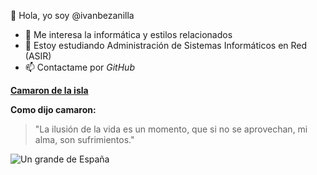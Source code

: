 👋 Hola, yo soy @ivanbezanilla
* 👀 Me interesa la informática y estilos relacionados 
* 🌱 Estoy estudiando Administración de Sistemas Informáticos en Red (ASIR)
* 📫 Contactame por _GitHub_

**[Camaron de la isla](https://www.youtube.com/channel/UC8zicr_LQfQQvrpjzSRuTAw/featured)**

**Como dijo camaron:**
>"La ilusión de la vida es un momento, que si no se aprovechan, mi alma, son sufrimientos."

![Un grande de España](https://e00-elmundo.uecdn.es/assets/multimedia/imagenes/2017/07/01/14989260588140.jpg)
<!---
ivanbezanilla/ivanbezanilla is a ✨ special ✨ repository because its `README.md` (this file) appears on your GitHub profile.
You can click the Preview link to take a look at your changes.
--->
